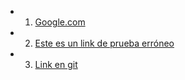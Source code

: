 
- 1. [Google.com](https://www.google.com/?hl=es)
- 2. [Este es un link de prueba erróneo](linkerroneo)
- 3. [Link en git](https://github.com/lauraflorezt/DEV004-md-links/blob/main/functions.js)
